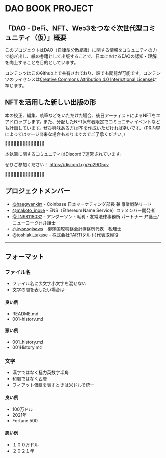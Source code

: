 # DAO BOOK PROJECT

## 「DAO - DeFi、NFT、Web3をつなぐ次世代型コミュニティ（仮）」概要

このプロジェクトはDAO（自律型分散組織）に関する情報をコミュニティの力で紡ぎ出し、紙の書籍として出版することで、日本におけるDAOの認知・理解を向上することを目的としています。

コンテンツはこのGithub上で共有されており、誰でも閲覧が可能です。コンテンツのライセンスは[Creative Commons Attribution 4.0 International License](http://creativecommons.org/licenses/by-sa/4.0)に準じます。

## NFTを活用した新しい出版の形

本の校正、編集、執筆などをいただけた場合、後日アーティストによるNFTをエアドロップします。また、分配したNFT保有者限定でコミュニティイベントなども計画しています。ぜひ興味ある方はPRを作成いただければ幸いです。（PR内容によってはマージ出来な場合もありますのでご了承ください。）

📗📗📗📗📗📗📗📗📗📗📗📗📗📗

本執筆に関するコミュニティはDiscordで運営されています。

ぜひご参加ください！ https://discord.gg/Fp29G5cv

📗📗📗📗📗📗📗📗📗📗📗📗📗📗

## プロジェクトメンバー
- [@haegwankim](https://twitter.com/haegwankim) -  Coinbase 日本マーケティング部長 兼 事業戦略リード
- [@makoto_inoue](https://twitter.com/makoto_inoue) - ENS（Ethereum Name Service）コアメンバー開発者
- [@TN98118032](https://twitter.com/TN98118032) - アンダーソン・毛利・友常法律事務所 パートナー 弁護士/ニューヨーク州弁護士
- [@kyanagisawa](https://twitter.com/kyanagisawa) - 柳澤国際税務会計事務所代表・税理士
- [@toshiaki_takase](https://twitter.com/toshiaki_takase) - 株式会社TART(タルト)代表取締役

---

## フォーマット

### ファイル名

- ファイル名に大文字小文字を混ぜない
- 文字の間を表したい場合は-

#### 良い例

- README.md
- 001-history.md

#### 悪い例

- 001_history.md
- 001History.md

### 文字

- 漢字ではなく極力英数字半角
- 和暦ではなく西暦
- フィアット価値を表すときは米ドルで統一

#### 良い例

- 100万ドル
- 2021年
- Fortune 500

#### 悪い例

- １００万ドル
- ２０２１年


